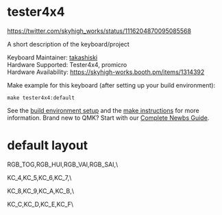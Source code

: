 # tester4x4

https://twitter.com/skyhigh_works/status/1116204870095085568

A short description of the keyboard/project

Keyboard Maintainer: [takashiski](https://github.com/takashiski)  
Hardware Supported: Tester4x4, promicro  
	Hardware Availability: https://skyhigh-works.booth.pm/items/1314392

Make example for this keyboard (after setting up your build environment):

    make tester4x4:default

See the [build environment setup](https://docs.qmk.fm/#/getting_started_build_tools) and the [make instructions](https://docs.qmk.fm/#/getting_started_make_guide) for more information. Brand new to QMK? Start with our [Complete Newbs Guide](https://docs.qmk.fm/#/newbs).


# default layout

RGB_TOG,RGB_HUI,RGB_VAI,RGB_SAI,\

KC_4,KC_5,KC_6,KC_7,\

KC_8,KC_9,KC_A,KC_B,\

KC_C,KC_D,KC_E,KC_F\
